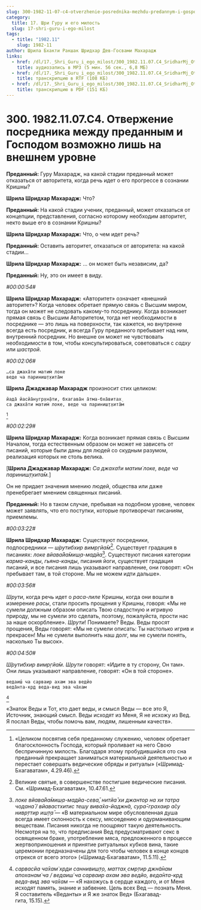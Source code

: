 ```yaml
---
slug: 300-1982-11-07-c4-otverzhenie-posrednika-mezhdu-predannym-i-gospodom-vozmozhno-lish-na-vneshnem-urovne
category:
  title: 17. Шри Гуру и его милость
  slug: 17-shri-guru-i-ego-milost
tags:
  - title: "1982.11"
    slug: 1982-11
author: Шрила Бхакти Ракшак Шридхар Дев-Госвами Махарадж
links:
  - href: /dl/17._Shri_Guru_i_ego_milost/300_1982.11.07.C4_SridharMj_Otverzhenie_posrednika_mezhdu_predannym_i_Gospodom_vozmozhno_lish_na_vneshnem_urovne.mp3
    title: аудиозапись в MP3 (5 мин. 56 сек., 6,8 МБ)
  - href: /dl/17._Shri_Guru_i_ego_milost/300_1982.11.07.C4_SridharMj_Otverzhenie_posrednika_mezhdu_predannym_i_Gospodom_vozmozhno_lish_na_vneshnem_urovne.rtf
    title: транскрипцию в RTF (108 КБ)
  - href: /dl/17._Shri_Guru_i_ego_milost/300_1982.11.07.C4_SridharMj_Otverzhenie_posrednika_mezhdu_predannym_i_Gospodom_vozmozhno_lish_na_vneshnem_urovne.pdf
    title: транскрипцию в PDF (151 КБ)
---
```


# 300. 1982.11.07.C4. Отвержение посредника между преданным и Господом возможно лишь на внешнем уровне

**Преданный:** Гуру Махарадж, на какой стадии преданный может отказаться от авторитета, когда речь идет о его прогрессе в сознании Кришны?

**Шрила Шридхар Махарадж:** Что?

**Преданный:** На какой стадии ученик, преданный, может отказаться от концепции, представления, согласно которому необходим авторитет, некто выше его в сознании Кришны?

**Шрила Шридхар Махарадж:** Что, о чем идет речь?

**Преданный:** Оставить авторитет, отказаться от авторитета: на какой стадии…

**Шрила Шридхар Махарадж:** … он может быть независим, да?

**Преданный:** Ну, это он имеет в виду.

*#00:00:54#*

**Шрила Шридхар Махарадж:** «Авторитет» означает «внешний авторитет»? Когда человек обретает прямую связь с Высшим миром, тогда он может не следовать какому-то посреднику. Когда возникает прямая связь с Высшим Авторитетом, тогда нет необходимости в посреднике — это лишь на поверхности, так кажется, но внутренне всегда есть посредник, и всегда Гуру преданного пребывает над ним, внутренний посредник. Но внешне он может не чувствовать необходимости в том, чтобы консультироваться, советоваться с *садху* или *шастрой*.

*#00:02:06#*

    …са джаха̄ти матим̇ локе
    веде ча париниш̣т̣хита̄м

**Шрила Джаджавар Махарадж** произносит стих целиком:

    йада̄ йасйа̄нугр̣хн̣а̄ти, бхагава̄н а̄тма-бха̄витах̣
    са джаха̄ти матим̇ локе, веде ча париниш̣т̣хита̄м
[^_ftn1]

*#00:02:29#*

**Шрила Шридхар Махарадж:** Когда возникает прямая связь с Высшим Началом, тогда естественным образом он может не зависеть от писаний, которые были даны для людей со скудным разумом, реализация которых не столь велика.

[**Шрила Джаджавар Махарадж:** *Са джаха̄ти матим̇ локе, веде ча париниш̣т̣хита̄м.*]

Он не придает значения мнению людей, общества или даже пренебрегает мнением священных писаний.

**Преданный:** Но в таком случае, пребывая на подобном уровне, человек может заявлять, что его поступки, которые противоречат писаниям, приемлемы.

*#00:03:22#*

**Шрила Шридхар Махарадж:** Существуют посредники, подпосредники — *ш́рутибхир вимр̣гйа̄м*[^_ftn2]. Существует градация в писаниях: *локе вйава̄йа̄миш̣а-мадйа*[^_ftn3]. Существуют писания категории *карма-канды*, *гьяна-канды*, писания йоги, существует градация писаний, и все писания лишь указывают направление, они говорят: «Он пребывает там, в той стороне. Мы не можем идти дальше».

*#00:03:56#*

*Шрути*, когда речь идет о *раса-лиле* Кришны, когда они вошли в измерение *расы*, стали просить прощения у Кришны, говоря: «Мы не сумели должным образом описать Твою сладостную и игривую природу, мы не сумели это сделать, поэтому, пожалуйста, прости нас за наше оскорбление». *Шрути*! Понимаете? Веды. Веды просят прощения, Веды говорят: «Мы не сумели описать: Ты настолько игрив и прекрасен! Мы не сумели выполнить наш долг, мы не сумели понять, насколько Ты высок».

*#00:04:50#*

*Ш́рутибхир вимр̣гйа̄м. Шрути* говорят: «Идите в ту сторону, Он там». Они лишь указывают направление, говорят: «Он в той стороне».

    ведаиш́ ча сарваир ахам эва ведйо
    веда̄нта-кр̣д веда-вид эва ча̄хам
[^_ftn4]

«Знаток Веды и Тот, кто дает веды, и смысл Веды — все это Я, Источник, знающий смысл. Веды исходят из Меня, Я не исхожу из Вед. Я послал Веды, чтобы помочь вам, людям, лишенным качеств».



[^_ftn1]: «Целиком посвятив себя преданному служению, человек обретает благосклонность Господа, который проливает на него Свою беспричинную милость. Благодаря этому пробудившийся ото сна преданный прекращает заниматься материальной деятельностью и перестает совершать ведические обряды и ритуалы» («Шримад-Бхагаватам», 4.29.46).

[^_ftn2]: Великие святые, в совершенстве постигшие ведические писания. См. «Шримад-Бхагаватам», 10.47.61.

[^_ftn3]: *локе вйава̄йа̄миш̣а-мадйа-сева̄, нитйа̄ хи джантор на хи татра чодана̄ / вйавастхитис теш̣у вива̄ха-йаджн̃а, сура̄-грахаир а̄су нивр̣ттир иш̣т̣а̄* — «В материальном мире обусловленная душа всегда имеет склонность к сексу, мясоедению и одурманивающим веществам. Писания никогда не поощряют такую деятельность. Несмотря на то, что предписания Вед предусматривают секс в освященном браке, употребление мяса, предложенного в процессе жертвоприношения и принятие ритуальных кубков вина, такие церемонии предназначены для того чтобы человек в конце концов отрекся от всего этого» («Шримад-Бхагаватам», 11.5.11).

[^_ftn4]: *сарвасйа ча̄хам̇ хр̣ди саннивиш̣т̣о, маттах̣ смр̣тир джн̃а̄нам апоханам̇ ча / ведаиш́ ча сарваир ахам эва ведйо, веда̄нта-кр̣д веда-вид эва ча̄хам* — «Я нахожусь в сердце каждого, и от Меня исходят память, знание и забвение. Цель всех Вед — познать Меня. Я составитель «Веданты» и Я же знаток Вед» (Бхагавад-гита, 15.15).

